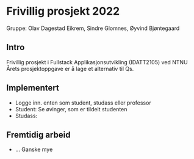 # Frivillig prosjekt 2022
Gruppe: Olav Dagestad Eikrem, Sindre Glomnes, Øyvind Bjøntegaard

## Intro
Frivillig prosjekt i Fullstack Applikasjonsutvikling (IDATT2105) ved NTNU <br>
Årets prosjektoppgave er å lage et alternativ til Qs. 

## Implementert
- Logge inn. enten som student, studass eller professor
- Student: Se øvinger, som er tildelt studenten
- Studass:


## Fremtidig arbeid
- ... Ganske mye
